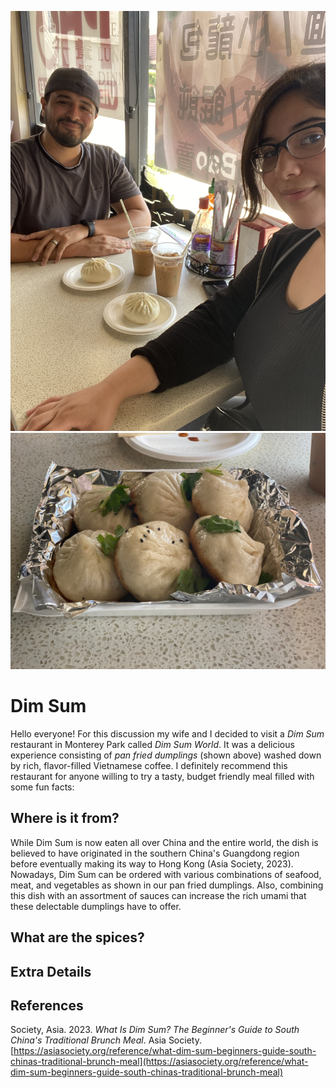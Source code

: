 ![](./db_ec3.jpg)
![](./db_ec1.jpg)

# Dim Sum

Hello everyone! 
For this discussion my wife and I decided to visit a *Dim Sum* restaurant in Monterey Park called *Dim Sum World*. 
It was a delicious experience consisting of *pan fried dumplings* (shown above) washed down by rich, flavor-filled Vietnamese coffee. 
I definitely recommend this restaurant for anyone willing to try a tasty, budget friendly meal filled with some fun facts:

## Where is it from?

While Dim Sum is now eaten all over China and the entire world, the dish is believed to have originated in the southern China's Guangdong region before eventually making its way to Hong Kong (Asia Society, 2023). 
Nowadays, Dim Sum can be ordered with various combinations of seafood, meat, and vegetables as shown in our pan fried dumplings. 
Also, combining this dish with an assortment of sauces can increase the rich umami that these delectable dumplings have to offer.

## What are the spices?

## Extra Details

## References

Society, Asia. 2023. *What Is Dim Sum? The Beginner's Guide to South China's Traditional Brunch Meal*. Asia Society. [https://asiasociety.org/reference/what-dim-sum-beginners-guide-south-chinas-traditional-brunch-meal](https://asiasociety.org/reference/what-dim-sum-beginners-guide-south-chinas-traditional-brunch-meal)
